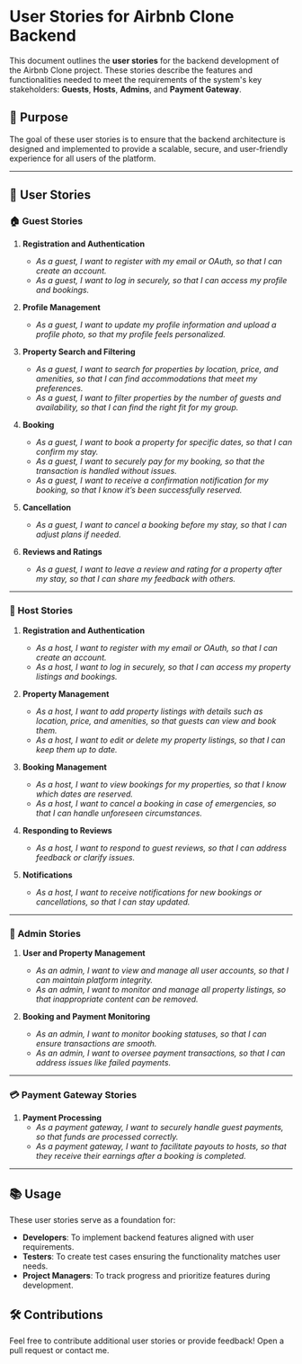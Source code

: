 # User Stories for Airbnb Clone Backend

This document outlines the **user stories** for the backend development of the Airbnb Clone project. These stories describe the features and functionalities needed to meet the requirements of the system's key stakeholders: **Guests**, **Hosts**, **Admins**, and **Payment Gateway**.

## 🎯 Purpose

The goal of these user stories is to ensure that the backend architecture is designed and implemented to provide a scalable, secure, and user-friendly experience for all users of the platform.

---

## 🚀 User Stories

### 🏠 Guest Stories
1. **Registration and Authentication**
   - *As a guest, I want to register with my email or OAuth, so that I can create an account.*
   - *As a guest, I want to log in securely, so that I can access my profile and bookings.*

2. **Profile Management**
   - *As a guest, I want to update my profile information and upload a profile photo, so that my profile feels personalized.*

3. **Property Search and Filtering**
   - *As a guest, I want to search for properties by location, price, and amenities, so that I can find accommodations that meet my preferences.*
   - *As a guest, I want to filter properties by the number of guests and availability, so that I can find the right fit for my group.*

4. **Booking**
   - *As a guest, I want to book a property for specific dates, so that I can confirm my stay.*
   - *As a guest, I want to securely pay for my booking, so that the transaction is handled without issues.*
   - *As a guest, I want to receive a confirmation notification for my booking, so that I know it’s been successfully reserved.*

5. **Cancellation**
   - *As a guest, I want to cancel a booking before my stay, so that I can adjust plans if needed.*

6. **Reviews and Ratings**
   - *As a guest, I want to leave a review and rating for a property after my stay, so that I can share my feedback with others.*

---

### 🏡 Host Stories
1. **Registration and Authentication**
   - *As a host, I want to register with my email or OAuth, so that I can create an account.*
   - *As a host, I want to log in securely, so that I can access my property listings and bookings.*

2. **Property Management**
   - *As a host, I want to add property listings with details such as location, price, and amenities, so that guests can view and book them.*
   - *As a host, I want to edit or delete my property listings, so that I can keep them up to date.*

3. **Booking Management**
   - *As a host, I want to view bookings for my properties, so that I know which dates are reserved.*
   - *As a host, I want to cancel a booking in case of emergencies, so that I can handle unforeseen circumstances.*

4. **Responding to Reviews**
   - *As a host, I want to respond to guest reviews, so that I can address feedback or clarify issues.*

5. **Notifications**
   - *As a host, I want to receive notifications for new bookings or cancellations, so that I can stay updated.*

---

### 🔧 Admin Stories
1. **User and Property Management**
   - *As an admin, I want to view and manage all user accounts, so that I can maintain platform integrity.*
   - *As an admin, I want to monitor and manage all property listings, so that inappropriate content can be removed.*

2. **Booking and Payment Monitoring**
   - *As an admin, I want to monitor booking statuses, so that I can ensure transactions are smooth.*
   - *As an admin, I want to oversee payment transactions, so that I can address issues like failed payments.*

---

### 💳 Payment Gateway Stories
1. **Payment Processing**
   - *As a payment gateway, I want to securely handle guest payments, so that funds are processed correctly.*
   - *As a payment gateway, I want to facilitate payouts to hosts, so that they receive their earnings after a booking is completed.*

---

## 📚 Usage
These user stories serve as a foundation for:
- **Developers**: To implement backend features aligned with user requirements.
- **Testers**: To create test cases ensuring the functionality matches user needs.
- **Project Managers**: To track progress and prioritize features during development.

## 🛠️ Contributions
Feel free to contribute additional user stories or provide feedback! Open a pull request or contact me.
